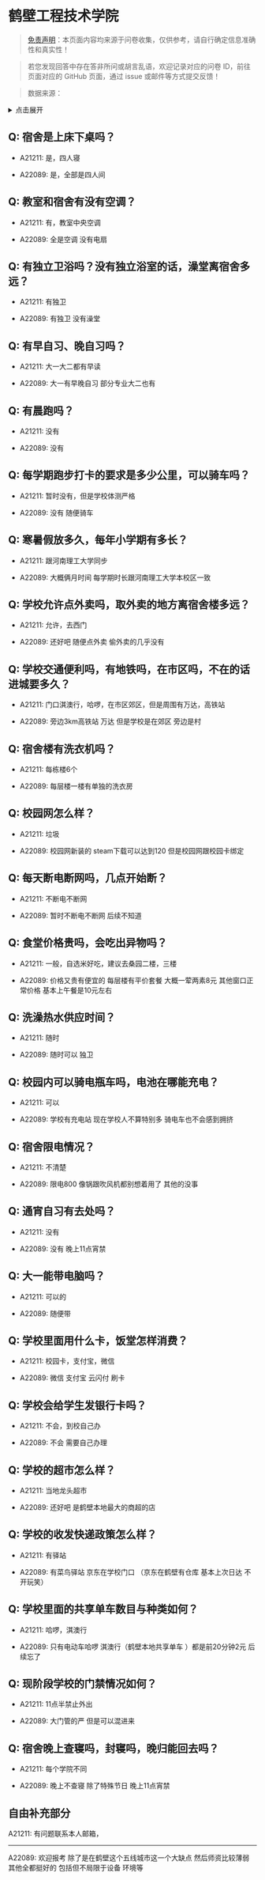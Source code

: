 # 鹤壁工程技术学院

> [免责声明](https://colleges.chat/#_3)：本页面内容均来源于问卷收集，仅供参考，请自行确定信息准确性和真实性！

> 若您发现回答中存在答非所问或胡言乱语，欢迎记录对应的问卷 ID，前往页面对应的 GitHub 页面，通过 issue 或邮件等方式提交反馈！

> 数据来源：

<details><summary>点击展开</summary>
<ul>
<li>A21211: 3079131400@qq.com (2023 年 11 月)</li>
<li>A22089: 3079131400@qq.com (2024 年 06 月)</li>
</ul>
</details>

## Q: 宿舍是上床下桌吗？

- A21211: 是，四人寝

- A22089: 是，全部是四人间

## Q: 教室和宿舍有没有空调？

- A21211: 有，教室中央空调

- A22089: 全是空调 没有电扇

## Q: 有独立卫浴吗？没有独立浴室的话，澡堂离宿舍多远？

- A21211: 有独卫

- A22089: 有独卫 没有澡堂

## Q: 有早自习、晚自习吗？

- A21211: 大一大二都有早读

- A22089: 大一有早晚自习 部分专业大二也有

## Q: 有晨跑吗？

- A21211: 没有

- A22089: 没有

## Q: 每学期跑步打卡的要求是多少公里，可以骑车吗？

- A21211: 暂时没有，但是学校体测严格

- A22089: 没有 随便骑车

## Q: 寒暑假放多久，每年小学期有多长？

- A21211: 跟河南理工大学同步

- A22089: 大概俩月时间 每学期时长跟河南理工大学本校区一致

## Q: 学校允许点外卖吗，取外卖的地方离宿舍楼多远？

- A21211: 允许，去西门

- A22089: 还好吧 随便点外卖 偷外卖的几乎没有

## Q: 学校交通便利吗，有地铁吗，在市区吗，不在的话进城要多久？

- A21211: 门口淇澳行，哈啰，在市区郊区，但是周围有万达，高铁站

- A22089: 旁边3km高铁站 万达 但是学校是在郊区 旁边是村

## Q: 宿舍楼有洗衣机吗？

- A21211: 每栋楼6个

- A22089: 每层楼一楼有单独的洗衣房

## Q: 校园网怎么样？

- A21211: 垃圾

- A22089: 校园网新装的 steam下载可以达到120 但是校园网跟校园卡绑定

## Q: 每天断电断网吗，几点开始断？

- A21211: 不断电不断网

- A22089: 暂时不断电不断网 后续不知道

## Q: 食堂价格贵吗，会吃出异物吗？

- A21211: 一般，自选米好吃，建议去桑园二楼，三楼

- A22089: 价格又贵有便宜的 每层楼有平价套餐 大概一荤两素8元 其他窗口正常价格 基本上午餐是10元左右

## Q: 洗澡热水供应时间？

- A21211: 随时

- A22089: 随时可以 独卫

## Q: 校园内可以骑电瓶车吗，电池在哪能充电？

- A21211: 可以

- A22089: 学校有充电站 现在学校人不算特别多 骑电车也不会感到拥挤

## Q: 宿舍限电情况？

- A21211: 不清楚

- A22089: 限电800 像锅跟吹风机都别想着用了 其他的没事

## Q: 通宵自习有去处吗？

- A21211: 没有

- A22089: 没有 晚上11点宵禁

## Q: 大一能带电脑吗？

- A21211: 可以的

- A22089: 随便带

## Q: 学校里面用什么卡，饭堂怎样消费？

- A21211: 校园卡，支付宝，微信

- A22089: 微信 支付宝 云闪付 刷卡

## Q: 学校会给学生发银行卡吗？

- A21211: 不会，到校自己办

- A22089: 不会 需要自己办理

## Q: 学校的超市怎么样？

- A21211: 当地龙头超市

- A22089: 还好吧 是鹤壁本地最大的商超的店

## Q: 学校的收发快递政策怎么样？

- A21211: 有驿站

- A22089: 有菜鸟驿站 京东在学校门口 （京东在鹤壁有仓库 基本上次日达 不开玩笑）

## Q: 学校里面的共享单车数目与种类如何？

- A21211: 哈啰，淇澳行

- A22089: 只有电动车哈啰 淇澳行（鹤壁本地共享单车 ）都是前20分钟2元 后续忘了

## Q: 现阶段学校的门禁情况如何？

- A21211: 11点半禁止外出

- A22089: 大门管的严 但是可以混进来

## Q: 宿舍晚上查寝吗，封寝吗，晚归能回去吗？

- A21211: 每个学院不同

- A22089: 晚上不查寝 除了特殊节日 晚上11点宵禁

## 自由补充部分

A21211: 有问题联系本人邮箱，

***

A22089: 欢迎报考 除了是在鹤壁这个五线城市这一个大缺点 然后师资比较薄弱 其他全都挺好的 包括但不局限于设备 环境等